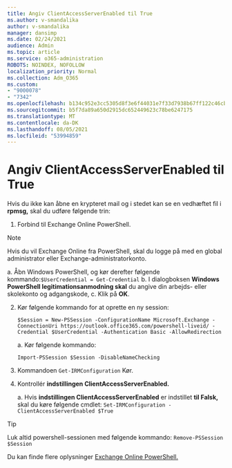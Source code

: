 ```yaml
---
title: Angiv ClientAccessServerEnabled til True
ms.author: v-smandalika
author: v-smandalika
manager: dansimp
ms.date: 02/24/2021
audience: Admin
ms.topic: article
ms.service: o365-administration
ROBOTS: NOINDEX, NOFOLLOW
localization_priority: Normal
ms.collection: Adm_O365
ms.custom:
- "9000078"
- "7342"
ms.openlocfilehash: b134c952e3cc5305d8f3e6f44031e7f33d7938b67ff122c46cb74bbd33cbf59e
ms.sourcegitcommit: b5f7da89a650d2915dc652449623c78be6247175
ms.translationtype: MT
ms.contentlocale: da-DK
ms.lasthandoff: 08/05/2021
ms.locfileid: "53994859"
---
```

# <a name="set-clientaccessserverenabled-to-true"></a>Angiv ClientAccessServerEnabled til True

Hvis du ikke kan åbne en krypteret mail og i stedet kan se en vedhæftet fil i **rpmsg,** skal du udføre følgende trin:

1. Forbind til Exchange Online PowerShell.

> [!NOTE]
> Hvis du vil Exchange Online fra PowerShell, skal du logge på med en global administrator eller Exchange-administratorkonto.

   a. Åbn Windows PowerShell, og kør derefter følgende kommando:`$UserCredential = Get-Credential`
b. I dialogboksen **Windows PowerShell legitimationsanmodning skal** du angive din arbejds- eller skolekonto og adgangskode, c. Klik på **OK**. 

2. Kør følgende kommando for at oprette en ny session:

    `$Session = New-PSSession -ConfigurationName Microsoft.Exchange -ConnectionUri https://outlook.office365.com/powershell-liveid/ -Credential $UserCredential -Authentication Basic -AllowRedirection`

    a. Kør følgende kommando:
    
    `Import-PSSession $Session -DisableNameChecking`

3. Kommandoen `Get-IRMConfiguration` Kør.

4. Kontrollér **indstillingen ClientAccessServerEnabled.** 

    a. Hvis **indstillingen ClientAccessServerEnabled** er indstillet **til Falsk,** skal du køre følgende cmdlet: `Set-IRMConfiguration -ClientAccessServerEnabled $True`

> [!TIP]
> Luk altid powershell-sessionen med følgende kommando: `Remove-PSSession $Session`

Du kan finde flere oplysninger [Exchange Online PowerShell.](https://docs.microsoft.com/powershell/exchange/connect-to-exchange-online-powershell)

